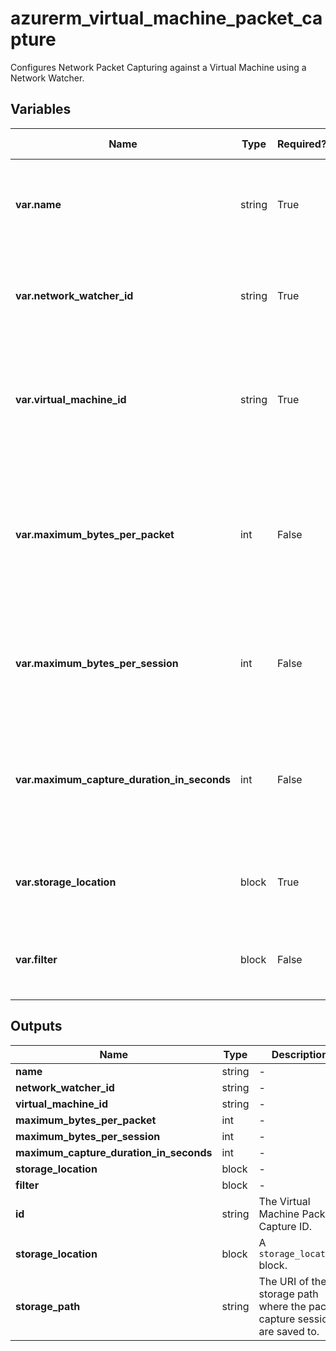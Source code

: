 # azurerm_virtual_machine_packet_capture

Configures Network Packet Capturing against a Virtual Machine using a Network Watcher.

## Variables

| Name | Type | Required? | Default  | possible values | Description |
| ---- | ---- | --------- | -------- | ----------- | ----------- |
| **var.name** | string | True | -  |  -  | The name to use for this Network Packet Capture. Changing this forces a new resource to be created. | 
| **var.network_watcher_id** | string | True | -  |  -  | The resource ID of the Network Watcher. Changing this forces a new resource to be created. | 
| **var.virtual_machine_id** | string | True | -  |  -  | The resource ID of the target Virtual Machine to capture packets from. Changing this forces a new resource to be created. | 
| **var.maximum_bytes_per_packet** | int | False | `0`  |  -  | The number of bytes captured per packet. The remaining bytes are truncated. Defaults to `0` (Entire Packet Captured). Changing this forces a new resource to be created. | 
| **var.maximum_bytes_per_session** | int | False | `1073741824`  |  -  | Maximum size of the capture in Bytes. Defaults to `1073741824` (1GB). Changing this forces a new resource to be created. | 
| **var.maximum_capture_duration_in_seconds** | int | False | `18000`  |  -  | The maximum duration of the capture session in seconds. Defaults to `18000` (5 hours). Changing this forces a new resource to be created. | 
| **var.storage_location** | block | True | -  |  -  | A `storage_location` block. Changing this forces a new resource to be created. | 
| **var.filter** | block | False | -  |  -  | One or more `filter` blocks. Changing this forces a new resource to be created. | 



## Outputs

| Name | Type | Description |
| ---- | ---- | --------- | 
| **name** | string  | - | 
| **network_watcher_id** | string  | - | 
| **virtual_machine_id** | string  | - | 
| **maximum_bytes_per_packet** | int  | - | 
| **maximum_bytes_per_session** | int  | - | 
| **maximum_capture_duration_in_seconds** | int  | - | 
| **storage_location** | block  | - | 
| **filter** | block  | - | 
| **id** | string  | The Virtual Machine Packet Capture ID. | 
| **storage_location** | block  | A `storage_location` block. | 
| **storage_path** | string  | The URI of the storage path where the packet capture sessions are saved to. | 